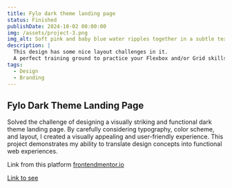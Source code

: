 ```yaml
---
title: Fylo dark theme landing page
status: Finished
publishDate: 2024-10-02 00:00:00
img: /assets/project-3.png
img_alt: Soft pink and baby blue water ripples together in a subtle texture.
description: |
  This design has some nice layout challenges in it. 
  A perfect training ground to practice your Flexbox and/or Grid skills.
tags:
  - Design
  - Branding
---
```


## Fylo Dark Theme Landing Page

Solved the challenge of designing a visually striking and functional dark theme landing page. By carefully considering typography, color scheme, and layout, I created a visually appealing and user-friendly experience. This project demonstrates my ability to translate design concepts into functional web experiences.

Link from this platform [frontendmentor.io](https://www.frontendmentor.io/challenges/fylo-dark-theme-landing-page-5ca5f2d21e82137ec91a50fd)

[Link to see](https://chic-piroshki-d513dc.netlify.app/)
